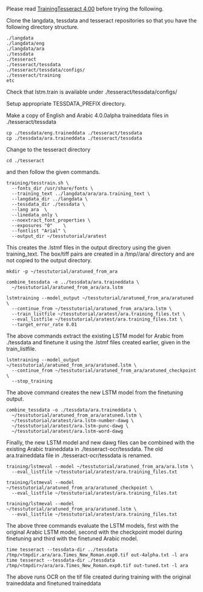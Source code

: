 Please read [TrainingTesseract 4.00](https://github.com/tesseract-ocr/tesseract/wiki/TrainingTesseract-4.00) before trying the following.

Clone the langdata, tessdata and tesseract repositories so that you have the following directory structure.

```
./langdata
./langdata/eng
./langdata/ara
./tessdata
./tesseract
./tesseract/tessdata
./tesseract/tessdata/configs/
./tesseract/training
etc

```
Check that lstm.train is available under ./tesseract/tessdata/configs/

Setup appropriate TESSDATA_PREFIX directory.

Make a copy of English and Arabic 4.0.0alpha traineddata files in ./tesseract/tessdata
```
cp ./tessdata/eng.traineddata ./tesseract/tessdata
cp ./tessdata/ara.traineddata ./tesseract/tessdata
```

Change to the tesseract directory
```
cd ./tesseract
```
 and then follow the given commands.

```
training/tesstrain.sh \
  --fonts_dir /usr/share/fonts \
  --training_text ../langdata/ara/ara.training_text \
  --langdata_dir ../langdata \
  --tessdata_dir ./tessdata \
  --lang ara  \
  --linedata_only \
  --noextract_font_properties \
  --exposures "0"    \
  --fontlist "Arial" \
  --output_dir ~/tesstutorial/aratest
```
This creates the .lstmf files in the output directory using the given training_text. The box/tiff pairs are created in a /tmp/<tmpdir>/ara/ directory and are not copied to the output directory.
```
mkdir -p ~/tesstutorial/aratuned_from_ara 

combine_tessdata -e ../tessdata/ara.traineddata \
  ~/tesstutorial/aratuned_from_ara/ara.lstm
  
lstmtraining --model_output ~/tesstutorial/aratuned_from_ara/aratuned \
  --continue_from ~/tesstutorial/aratuned_from_ara/ara.lstm \
  --train_listfile ~/tesstutorial/aratest/ara.training_files.txt \
  --eval_listfile ~/tesstutorial/aratest/ara.training_files.txt \
  --target_error_rate 0.01 
```

The above commands extract the existing LSTM model for Arabic from ./tessdata and finetune it using the .lstmf files created earlier, given in the train_listfile.
``` 
lstmtraining --model_output ~/tesstutorial/aratuned_from_ara/aratuned.lstm \
  --continue_from ~/tesstutorial/aratuned_from_ara/aratuned_checkpoint \
  --stop_training
```
The above command creates the new LSTM model from the finetuning output.
```
combine_tessdata -o ./tessdata/ara.traineddata \
  ~/tesstutorial/aratuned_from_ara/aratuned.lstm \
  ~/tesstutorial/aratest/ara.lstm-number-dawg \
  ~/tesstutorial/aratest/ara.lstm-punc-dawg \
  ~/tesstutorial/aratest/ara.lstm-word-dawg 
```  
Finally, the new LSTM model and new dawg files can be combined with the existing Arabic traineddata in ./tesseract-ocr/tessdata. The old ara.traineddata file in ./tesseract-ocr/tessdata is renamed.

```
training/lstmeval --model ~/tesstutorial/aratuned_from_ara/ara.lstm \
  --eval_listfile ~/tesstutorial/aratest/ara.training_files.txt  
  
training/lstmeval --model ~/tesstutorial/aratuned_from_ara/aratuned_checkpoint \
  --eval_listfile ~/tesstutorial/aratest/ara.training_files.txt  
  
training/lstmeval --model ~/tesstutorial/aratuned_from_ara/aratuned.lstm \
  --eval_listfile ~/tesstutorial/aratest/ara.training_files.txt  
``` 

The above three commands evaluate the LSTM models, first with the original Arabic LSTM model, second with the checkpoint model during finetuning and third with the finetuned Arabic model.

```
time tesseract --tessdata-dir ../tessdata /tmp/<tmpdir.ara/ara.Times_New_Roman.exp0.tif out-4alpha.txt -l ara
time tesseract --tessdata-dir ./tessdata /tmp/<tmpdir>/ara/ara.Times_New_Roman.exp0.tif out-tuned.txt -l ara  
```

The above runs OCR on the tif file created during training with the original traineddata and finetuned traineddata 


